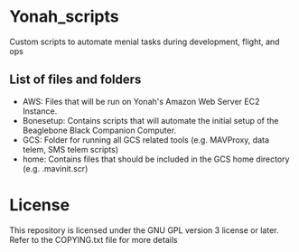# Yonah_scripts
Custom scripts to automate menial tasks during development, flight, and ops

## List of files and folders
* AWS: Files that will be run on Yonah's Amazon Web Server EC2 Instance.
* Bonesetup: Contains scripts that will automate the initial setup of the Beaglebone Black Companion Computer.
* GCS: Folder for running all GCS related tools (e.g. MAVProxy, data telem, SMS telem scripts)
* home: Contains files that should be included in the GCS home directory (e.g. .mavinit.scr)

# License
This repository is licensed under the GNU GPL version 3 license or later. Refer to the COPYING.txt file for more details
